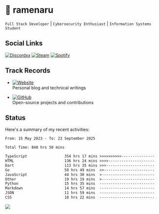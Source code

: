 # 🍜 ramenaru

`Full Stack Developer` | `Cybersecurity Enthusiast` | `Information Systems Student`

## Social Links
[![Discordxx](https://img.shields.io/badge/Discord-7289da?style=flat&logo=discord&logoColor=white)](https://discordapp.com/users/503291004200157185)
[![Steam](https://img.shields.io/badge/Steam-1b2838?style=flat&logo=steam&logoColor=white)](https://steamcommunity.com/id/ramenaru)
[![Spotify](https://img.shields.io/badge/Spotify-1ED760?logo=spotify&logoColor=white)](https://open.spotify.com/user/zehfiusachi8zilte5bqkjl2l)

## Track Records
- [![Website](https://img.shields.io/badge/Websites-FF7139?style=for-the-badge&logo=ghost&logoColor=white)](https://ramenaru.me)  
  Personal blog and technical writings

- [![GitHub](https://img.shields.io/badge/Github_Projects-181717?style=for-the-badge&logo=github&logoColor=white)](https://github.com/ramenaru)  
  Open-source projects and contributions

## Status

Here's a summary of my recent activities:

<!--START_SECTION:waka-->

```txt
From: 15 May 2023 - To: 23 September 2025

Total Time: 848 hrs 50 mins

TypeScript                 354 hrs 17 mins >>>>>>>>>>---------------   41.74 %
HTML                       136 hrs 24 mins >>>>---------------------   16.07 %
Dart                       113 hrs 35 mins >>>----------------------   13.38 %
Go                         58 hrs 49 mins  >>-----------------------   06.93 %
JavaScript                 44 hrs 30 mins  >------------------------   05.24 %
Other                      19 hrs 19 mins  >------------------------   02.28 %
Python                     15 hrs 35 mins  -------------------------   01.84 %
Markdown                   14 hrs 57 mins  -------------------------   01.76 %
JSON                       11 hrs 59 mins  -------------------------   01.41 %
CSS                        10 hrs 22 mins  -------------------------   01.22 %
```

<!--END_SECTION:waka-->

<img src="https://github-readme-activity-graph-fjqz177.vercel.app/graph?username=ramenaru&theme=xcode"/>

